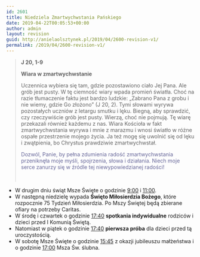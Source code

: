 ```yaml
---
id: 2601
title: Niedziela Zmartwychwstania Pańskiego
date: 2019-04-22T00:05:53+00:00
author: admin
layout: revision
guid: http://anielaolsztynek.pl/2019/04/2600-revision-v1/
permalink: /2019/04/2600-revision-v1/
---
```

> **J 20, 1-9**
> 
> **Wiara w zmartwychwstanie**
> 
> Uczennica wybiera się tam, gdzie pozostawiono ciało Jej Pana. Ale grób jest pusty. W tę ciemność wiary wpada promień światła. Choć na razie tłumaczenie faktu jest bardzo ludzkie: &#8222;Zabrano Pana z grobu i nie wiemy, gdzie Go złożono&#8221; (J 20, 2). Tymi słowami wyrywa pozostałych uczniów z letargu smutku i lęku. Biegną, aby sprawdzić, czy rzeczywiście grób jest pusty. Wierzą, choć nie pojmują. Tę wiarę przekazali również każdemu z nas. Wiara Kościoła w fakt zmartwychwstania wyrywa i mnie z marazmu i wnosi światło w różne ospałe przestrzenie mojego życia. Ja też mogę się uwolnić się od lęku i zwątpienia, bo Chrystus prawdziwie zmartwychwstał.
> 
> <span style="color: #666699;">Dozwól, Panie, by pełna zdumienia radość zmartwychwstania przeniknęła moje myśli, spojrzenia, słowa i działania. Niech moje serce zanurzy się w źródle tej niewypowiedzianej radości!</span>
> 
> &nbsp;

  * W drugim dniu świąt Msze Święte o godzinie <span style="text-decoration: underline;">9:00</span> i <span style="text-decoration: underline;">11:00</span>.
  * W następną niedzielę wypada **Święto Miłosierdzia Bożego**, które rozpocznie 75 Tydzień Miłosierdzia. Po Mszy Świętej będą zbierane ofiary na potrzeby Caritas.
  * W środę i czwartek o godzinie <span style="text-decoration: underline;">17:40</span> **spotkania indywidualne** rodziców i dzieci przed I Komunią Świętą.
  * Natomiast w piątek o godzinie <span style="text-decoration: underline;">17:40</span> **pierwsza próba** dla dzieci przed tą uroczystością.
  * W sobotę Msze Święte o godzinie <span style="text-decoration: underline;">15:45</span> z okazji jubileuszu małżeństwa i o godzinie <span style="text-decoration: underline;">17:00</span> Msza Św. ślubna.